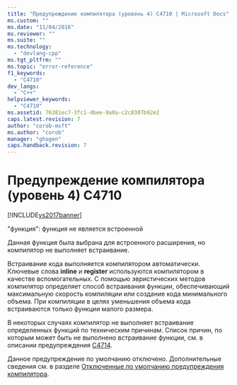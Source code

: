 ```yaml
---
title: "Предупреждение компилятора (уровень 4) C4710 | Microsoft Docs"
ms.custom: ""
ms.date: "11/04/2016"
ms.reviewer: ""
ms.suite: ""
ms.technology: 
  - "devlang-cpp"
ms.tgt_pltfrm: ""
ms.topic: "error-reference"
f1_keywords: 
  - "C4710"
dev_langs: 
  - "C++"
helpviewer_keywords: 
  - "C4710"
ms.assetid: 76381ec7-3fc1-4bee-9a0a-c2c8307b92e2
caps.latest.revision: 7
author: "corob-msft"
ms.author: "corob"
manager: "ghogen"
caps.handback.revision: 7
---
```

# Предупреждение компилятора (уровень 4) C4710
[!INCLUDE[vs2017banner](../../assembler/inline/includes/vs2017banner.md)]

"функция": функция не является встроенной  
  
 Данная функция была выбрана для встроенного расширения, но компилятор не выполняет встраивание.  
  
 Встраивание кода выполняется компилятором автоматически.  Ключевые слова **inline** и **register** используются компилятором в качестве вспомогательных.  С помощью эвристических методов компилятор определяет способ встраивания функции, обеспечивающий максимальную скорость компиляции или создание кода минимального объема.  При компиляции в целях уменьшения объема кода встраиваются только функции малого размера.  
  
 В некоторых случаях компилятор не выполняет встраивание определенных функций по техническим причинам.  Список причин, по которым может быть не выполнено встраивание функции, см. в описании предупреждения [C4714](../../error-messages/compiler-warnings/compiler-warning-level-4-c4714.md).  
  
 Данное предупреждение по умолчанию отключено.  Дополнительные сведения см. в разделе [Отключенные по умолчанию предупреждения компилятора](../Topic/Compiler%20Warnings%20That%20Are%20Off%20by%20Default.md).